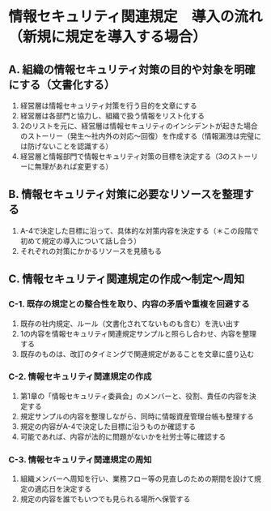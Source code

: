 # 情報セキュリティ関連規定　導入の流れ（新規に規定を導入する場合）

## A. 組織の情報セキュリティ対策の目的や対象を明確にする（文書化する）

1. 経営層は情報セキュリティ対策を行う目的を文章にする
2. 経営層は各部門と協力し、組織で扱う情報をリスト化する
3. 2のリストを元に、経営層は情報セキュリティのインシデントが起きた場合のストーリー（発生〜社内外の対応〜回復）を作成する（情報漏洩は完璧には防げないことを認識する）
4. 経営層と情報部門で情報セキュリティ対策の目標を決定する（3のストーリーに無理があれば変更する）

## B. 情報セキュリティ対策に必要なリソースを整理する

1. A-4で決定した目標に沿って、具体的な対策内容を決定する（＊この段階で初めて規定の導入について話し合う）
2. それぞれの対策にかかるリソースを見積もる

## C. 情報セキュリティ関連規定の作成〜制定〜周知

### C-1. 既存の規定との整合性を取り、内容の矛盾や重複を回避する

1. 既存の社内規定、ルール（文書化されてないものも含む）を洗い出す
2. 1の内容を情報セキュリティ関連規定サンプルと照らし合わせ、内容を整理する
3. 既存のものは、改訂のタイミングで関連規定があることを文章に盛り込む

### C-2. 情報セキュリティ関連規定の作成

1. 第1章の「情報セキュリティ委員会」のメンバーと、役割、責任の内容を決定する
2. 規定サンプルの内容を整理しながら、同時に情報資産管理台帳も整理する
3. 規定の内容がA-4で決定した目標に沿うものか確認する
4. 可能であれば、内容が法的に問題がないかを社労士等に確認する

### C-3. 情報セキュリティ関連規定の周知

1. 組織メンバーへ周知を行い、業務フロー等の見直しのための期間を設けて規定の適応日を決定する
2. 規定の内容を誰でもいつでも見られる場所へ保管する

